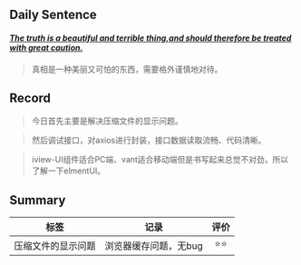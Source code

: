 ## **Daily Sentence**
#### <u>*The truth is a beautiful and terrible thing,and should therefore be treated with great caution.*</u>
> 真相是一种美丽又可怕的东西，需要格外谨慎地对待。

## **Record**
> 今日首先主要是解决压缩文件的显示问题。

> 然后调试接口，对axios进行封装，接口数据读取流畅、代码清晰。

> iview-UI组件适合PC端、vant适合移动端但是书写起来总觉不对劲，所以了解一下elmentUI。

## **Summary**
|        标签        |         记录          | 评价  |
| :----------------: | :-------------------: | :---: |
| 压缩文件的显示问题 | 浏览器缓存问题，无bug |  ⭐⭐   |

